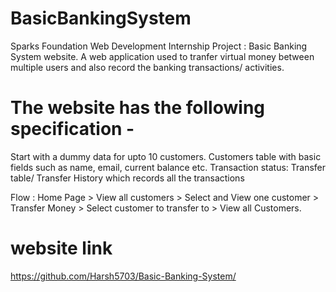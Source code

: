 # BasicBankingSystem
Sparks Foundation Web Development Internship Project : Basic Banking System website. 
A web application used to tranfer virtual money between multiple users and also record the banking transactions/ activities.

# The website has the following specification -
Start with a dummy data for upto 10 customers.
Customers table with basic fields such as name, email, current balance etc.
Transaction status:
Transfer table/ Transfer History which records all the transactions

Flow : Home Page > View all customers > Select and View one customer > Transfer Money > Select customer to transfer to > View all Customers.

# website link
https://github.com/Harsh5703/Basic-Banking-System/
